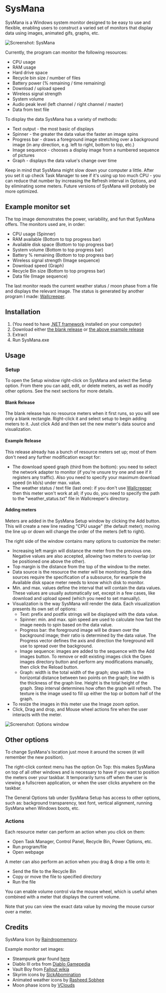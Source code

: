 SysMana
=======

SysMana is a Windows system monitor designed to be easy to use and flexible, enabling users to construct a varied set of monitors that display data using images, animated gifs, graphs, etc.

![Screenshot: SysMana](http://i.imgur.com/CMaGFS7.gif)

Currently, the program can monitor the following resources:
* CPU usage
* RAM usage
* Hard drive space
* Recycle bin size / number of files
* Battery power (% remaining / time remaining)
* Download / upload speed
* Wireless signal strength
* System volume
* Audio peak level (left channel / right channel / master)
* Data from text file

To display the data SysMana has a variety of methods:
* Text output - the most basic of displays
* Spinner - the greater the data value the faster an image spins
* Progress bar - draws a foreground image stretching over a background image (in any direction, e.g. left to right, bottom to top, etc.)
* Image sequence - chooses a display image from a numbered sequence of pictures
* Graph - displays the data value's change over time

Keep in mind that SysMana might slow down your computer a little. After you set it up check Task Manager to see if it's using up too much CPU - you can reduce that number by increasing the Refresh interval in Options, and by eliminating some meters. Future versions of SysMana will probably be more optimized.


Example monitor set
---------------------

The top image demonstrates the power, variability, and fun that SysMana offers. The monitors used are, in order:
* CPU usage (Spinner)
* RAM available (Bottom to top progress bar)
* Available disk space (Bottom to top progress bar)
* System volume (Bottom to top progress bar)
* Battery % remaining (Bottom to top progress bar)
* Wireless signal strength (Image sequence)
* Download speed (Graph)
* Recycle Bin size (Bottom to top progress bar)
* Data file (Image sequence)

The last monitor reads the current weather status / moon phase from a file and displays the relevant image. The status is generated by another program I made: [Wallcreeper](https://github.com/Winterstark/Wallcreeper).


Installation
-------------

1. (You need to have [.NET framework](http://www.microsoft.com/en-us/download/details.aspx?id=30653) installed on your computer)
2. Download either [the blank release](https://github.com/Winterstark/SysMana/releases/tag/v1.0)
 or [the above example release](https://github.com/Winterstark/SysMana/releases/tag/v1.0-example)
3. Extract
4. Run SysMana.exe


Usage
------

### Setup

To open the Setup window right-click on SysMana and select the Setup option. From there you can add, edit, or delete meters, as well as modify other options. See the next sections for more details.

#### Blank Release

The blank release has no resource meters when it first runs, so you will see only a blank rectangle. Right-click it and select setup to begin adding meters to it. Just click Add and then set the new meter's data source and visualization.

#### Example Release

This release already has a bunch of resource meters set up; most of them don't need any further modification except for:
* The download speed graph (third from the bottom): you need to select the network adapter to monitor (if you're unsure try one and see if it registers any traffic). Also you need to specify your maximum download speed (in kb/s) under max. value.
* The weather status / text file (last one): if you don't use [Wallcreeper]() then this meter won't work at all; if you do, you need to specify the path to the "weather_status.txt" file in Wallcreeper's directory.

#### Adding meters

Meters are added in the SysMana Setup window by clicking the Add button. This will create a new line reading "CPU usage" (the default meter); moving the line up or down will change the order of the meters (left to right).

The right side of the window contains many options to customize the meter:
- Increasing left margin will distance the meter from the previous one. Negative values are also accepted, allowing two meters to overlap (or be positioned one above the other).
- Top margin is the distance from the top of the window to the meter.
- Data source is the resource the meter will be monitoring. Some data sources require the specification of a subsource, for example the Available disk space meter needs to know which disk to monitor.
- Min. and max. values define the interval that will contain the data values. These values are usually automatically set, except in a few cases, like download and upload speed (which you need to set manually).
- Visualization is the way SysMana will render the data. Each visualization presents its own set of options:
  - Text: prefix and postfix strings will be displayed with the data value.
  - Spinner: min. and max. spin speed are used to calculate how fast the image needs to spin based on the data value.
  - Progress bar: the foreground image will be drawn over the background image; their ratio is determined by the data value. The Progress vector defines the axis and direction the foreground will use to spread over the background.
  - Image sequence: images are added to the sequence with the Add images button. To remove or edit existing images click the Open images directory button and perform any modifications manually, then click the Reload button.
  - Graph: width is the total width of the graph; step width is the horizontal distance between two points on the graph; line width is the thickness of the graph line. Height is the total height of the graph. Step interval determines how often the graph will refresh. The texture is the image used to fill up either the top or bottom half of the graph.
- To resize the images in this meter use the Image zoom option.
- Click, Drag and drop, and Mouse wheel actions fire when the user interacts with the meter.

![Screenshot: Options window](http://i.imgur.com/dEzYx9S.png)

## Other options

To change SysMana's location just move it around the screen (it will remember the new position).

The right-click context menu has the option On Top: this makes SysMana on top of all other windows and is necessary to have if you want to position the meters over your taskbar. It temporarily turns off when the user is viewing a fullscreen application, or when the user clicks anywhere on the taskbar.

The General Options tab under SysMana Setup has access to other options, such as: background transparency, text font, vertical alignment, running SysMana when Windows boots, etc.

### Actions

Each resource meter can perform an action when you click on them:
* Open Task Manager, Control Panel, Recycle Bin, Power Options, etc.
* Run program/file
* Open webpage

A meter can also perform an action when you drag & drop a file onto it:
* Send the file to the Recycle Bin
* Copy or move the file to specified directory
* Run the file

You can enable volume control via the mouse wheel, which is useful when combined with a meter that displays the current volume.

Note that you can view the exact data value by moving the mouse cursor over a meter.


Credits
----------

SysMana Icon by [Raindropmemory](http://raindropmemory.deviantart.com/art/Legendora-Icon-Set-118999011).

Example monitor set images:
* Steampunk gear found [here](http://www.gjillianstone.com/the-yard-men.html)
* Diablo III orbs from [Diablo Gamepedia](http://diablo.gamepedia.com/Category:Diablo_III_User_Interface_Images)
* Vault Boy from [Fallout wikia](http://fallout.wikia.com/wiki/Category:Fallout_3_achievement_and_trophy_images)
* Skyrim icons by [SickAbomination](http://sickabomination.deviantart.com/art/Skyrim-Orb-270815282)
* Animated weather icons by [Rasheed Sobhee](http://www.behance.net/gallery/Weather-Animation-Icons-Free-Download/10740083)
* Moon phase icons by [VClouds](http://vclouds.deviantart.com/art/VClouds-Weather-2-179058977)
